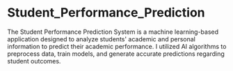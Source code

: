 # Student_Performance_Prediction
The Student Performance Prediction System is a machine learning-based application designed to analyze students' academic and personal information to predict their academic performance. I utilized AI algorithms to preprocess data, train models, and generate accurate predictions regarding student outcomes. 
